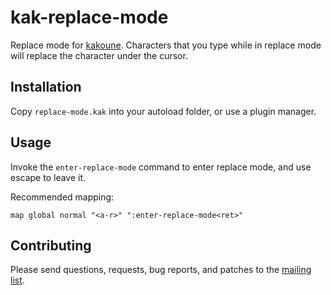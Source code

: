 # kak-replace-mode

Replace mode for [kakoune](https://github.com/mawww/kakoune). Characters that
you type while in replace mode will replace the character under the cursor.

## Installation

Copy `replace-mode.kak` into your autoload folder, or use a plugin manager.

## Usage

Invoke the `enter-replace-mode` command to enter replace mode, and use escape
to leave it.

Recommended mapping:
```
map global normal "<a-r>" ":enter-replace-mode<ret>"
```

## Contributing

Please send questions, requests, bug reports, and patches to the
[mailing list](https://lists.sr.ht/~raiguard/public-inbox).

